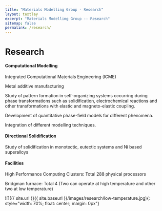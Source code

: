 ```yaml
---
title: "Materials Modelling Group - Research"
layout: textlay
excerpt: "Materials Modelling Group -- Research"
sitemap: false
permalink: /research/
---
```


# Research

#### Computational Modelling

Integrated Computational Materials Engineering (ICME)

Metal additive manufacturing

Study of pattern formation in self-organizing systems occurring during phase transformations such as solidification, electrochemical reactions and other transformations with elastic and magneto-elastic coupling.

Development of quantitative phase-field models for different phenomena.

Integration of different modelling techniques.

#### Directional Solidification

Study of solidification in monotectic, eutectic systems and Ni based superalloys

#### Facilities

High Performance Computing Clusters: Total 288 physical processors

Bridgman furnace: Total 4 (Two can operate at high temperature and other two at low temperature)

![]({{ site.url }}{{ site.baseurl }}/images/research/low-temperature.jpg){: style="width: 70%; float: center; margin: 0px"}

